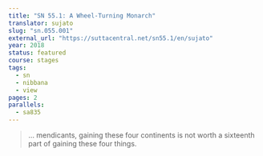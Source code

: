 ```yaml
---
title: "SN 55.1: A Wheel-Turning Monarch"
translator: sujato
slug: "sn.055.001"
external_url: "https://suttacentral.net/sn55.1/en/sujato"
year: 2018
status: featured
course: stages
tags:
  - sn
  - nibbana
  - view
pages: 2
parallels:
  - sa835
---
```


> … mendicants, gaining these four continents is not worth a sixteenth part of gaining these four things.
